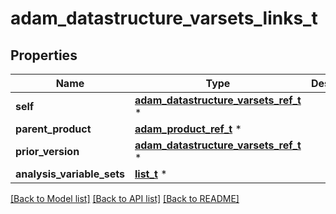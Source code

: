 # adam_datastructure_varsets_links_t

## Properties
Name | Type | Description | Notes
------------ | ------------- | ------------- | -------------
**self** | [**adam_datastructure_varsets_ref_t**](adam_datastructure_varsets_ref.md) \* |  | [optional] 
**parent_product** | [**adam_product_ref_t**](adam_product_ref.md) \* |  | [optional] 
**prior_version** | [**adam_datastructure_varsets_ref_t**](adam_datastructure_varsets_ref.md) \* |  | [optional] 
**analysis_variable_sets** | [**list_t**](adam_varset_ref_element.md) \* |  | [optional] 

[[Back to Model list]](../README.md#documentation-for-models) [[Back to API list]](../README.md#documentation-for-api-endpoints) [[Back to README]](../README.md)



